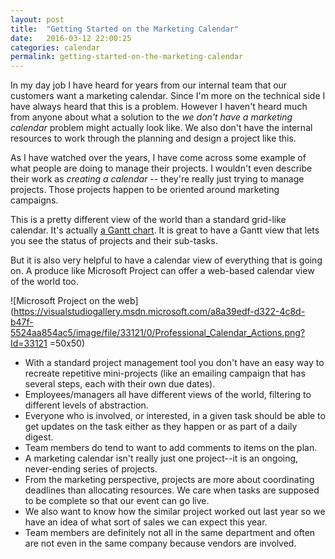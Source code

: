 ```yaml
---
layout: post
title:  "Getting Started on the Marketing Calendar"
date:   2016-03-12 22:00:25
categories: calendar
permalink: getting-started-on-the-marketing-calendar
---
```


In my day job I have heard for years from our internal team that our customers want a marketing calendar.  Since I'm more on the technical side I have always heard that this is a problem.  However I haven't heard much from anyone about what a solution to the _we don't have a marketing calendar_ problem might actually look like.  We also don't have the internal resources to work through the planning and design a project like this.

As I have watched over the years, I have come across some example of what people are doing to manage their projects.  I wouldn't even describe their work as _creating a calendar_ -- they're really just trying to manage projects.  Those projects happen to be oriented around marketing campaigns.

This is a pretty different view of the world than a standard grid-like calendar.  It's actually [a Gantt chart](https://en.wikipedia.org/wiki/Gantt_chart).  It is great to have a Gantt view that lets you see the status of projects and their sub-tasks.  

But it is also very helpful to have a calendar view of everything that is going on.  A produce like Microsoft Project can offer a web-based calendar view of the world too.  

![Microsoft Project on the web](https://visualstudiogallery.msdn.microsoft.com/a8a39edf-d322-4c8d-b47f-5524aa854ac5/image/file/33121/0/Professional_Calendar_Actions.png?Id=33121 =50x50)


* With a standard project management tool you don't have an easy way to recreate repetitive mini-projects (like an emailing campaign that has several steps, each with their own due dates).
* Employees/managers all have different views of the world, filtering to different levels of abstraction.
* Everyone who is involved, or interested, in a given task should be able to get updates on the task either as they happen or as part of a daily digest.
* Team members do tend to want to add comments to items on the plan.
* A marketing calendar isn't really just one project--it is an ongoing, never-ending series of projects.
* From the marketing perspective, projects are more about coordinating deadlines than allocating resources.  We care when tasks are supposed to be complete so that our event can go live.  
* We also want to know how the similar project worked out last year so we have an idea of what sort of sales we can expect this year.
* Team members are definitely not all in the same department and often are not even in the same company because vendors are involved.
